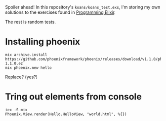 Spoiler ahead! In this repository's `koans/koans_test.exs`, I'm storing my own solutions to the exercises found in [Programming Elixir](https://pragprog.com/book/elixir12/programming-elixir-1-2).

The rest is random tests.

# Installing phoenix

```
mix archive.install https://github.com/phoenixframework/phoenix/releases/download/v1.1.0/phoenix_new-1.1.0.ez
mix phoenix.new hello
```

Replace? (yes?)

# Tring out elements from console

```
iex -S mix
Phoenix.View.render(Hello.HelloView, "world.html", %{})
```
